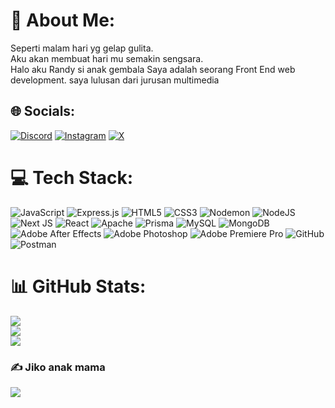 # 💫 About Me:
Seperti malam hari yg gelap gulita.<br>Aku akan membuat hari mu semakin sengsara.<br>Halo aku Randy si anak gembala
Saya adalah seorang Front End web development. saya lulusan dari jurusan multimedia


## 🌐 Socials:
[![Discord](https://img.shields.io/badge/Discord-%237289DA.svg?logo=discord&logoColor=white)](https://discord.gg/543014832606019584) [![Instagram](https://img.shields.io/badge/Instagram-%23E4405F.svg?logo=Instagram&logoColor=white)](https://instagram.com/randy85__) [![X](https://img.shields.io/badge/X-black.svg?logo=X&logoColor=white)](https://x.com/exty65) 

# 💻 Tech Stack:
![JavaScript](https://img.shields.io/badge/javascript-%23323330.svg?style=plastic&logo=javascript&logoColor=%23F7DF1E) ![Express.js](https://img.shields.io/badge/express.js-%23404d59.svg?style=plastic&logo=express&logoColor=%2361DAFB) ![HTML5](https://img.shields.io/badge/html5-%23E34F26.svg?style=plastic&logo=html5&logoColor=white) ![CSS3](https://img.shields.io/badge/css3-%231572B6.svg?style=plastic&logo=css3&logoColor=white) ![Nodemon](https://img.shields.io/badge/NODEMON-%23323330.svg?style=plastic&logo=nodemon&logoColor=%BBDEAD) ![NodeJS](https://img.shields.io/badge/node.js-6DA55F?style=plastic&logo=node.js&logoColor=white) ![Next JS](https://img.shields.io/badge/Next-black?style=plastic&logo=next.js&logoColor=white) ![React](https://img.shields.io/badge/react-%2320232a.svg?style=plastic&logo=react&logoColor=%2361DAFB) ![Apache](https://img.shields.io/badge/apache-%23D42029.svg?style=plastic&logo=apache&logoColor=white) ![Prisma](https://img.shields.io/badge/Prisma-3982CE?style=plastic&logo=Prisma&logoColor=white) ![MySQL](https://img.shields.io/badge/mysql-4479A1.svg?style=plastic&logo=mysql&logoColor=white) ![MongoDB](https://img.shields.io/badge/MongoDB-%234ea94b.svg?style=plastic&logo=mongodb&logoColor=white) ![Adobe After Effects](https://img.shields.io/badge/Adobe%20After%20Effects-9999FF.svg?style=plastic&logo=Adobe%20After%20Effects&logoColor=white) ![Adobe Photoshop](https://img.shields.io/badge/adobe%20photoshop-%2331A8FF.svg?style=plastic&logo=adobe%20photoshop&logoColor=white) ![Adobe Premiere Pro](https://img.shields.io/badge/Adobe%20Premiere%20Pro-9999FF.svg?style=plastic&logo=Adobe%20Premiere%20Pro&logoColor=white) ![GitHub](https://img.shields.io/badge/github-%23121011.svg?style=plastic&logo=github&logoColor=white)
![Postman](https://img.shields.io/badge/Postman-FF6C37?style=plastic&logo=postman&logoColor=white)

# 📊 GitHub Stats:
![](https://github-readme-stats.vercel.app/api?username=Randyyy21&theme=vue&hide_border=false&include_all_commits=false&count_private=true)<br/>
![](https://github-readme-streak-stats.herokuapp.com/?user=Randyyy21&theme=vue&hide_border=false)<br/>
![](https://github-readme-stats.vercel.app/api/top-langs/?username=Randyyy21&theme=vue&hide_border=false&include_all_commits=false&count_private=true&layout=compact)

### ✍️ Jiko anak mama
![](https://www.instagram.com/p/C1B1mzDvzJACiEOpX25j79zcdbIU09cLJBX8YQ0/?igsh=MWg2Z2R3dTc0MjR1NQ==)



<!-- Proudly created with GPRM ( https://gprm.itsvg.in ) -->
